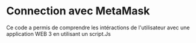 <h1>Connection avec MetaMask</h1>

Ce code a permis de comprendre les intéractions de l'utilisateur avec une application WEB 3 en utilisant un script.Js
